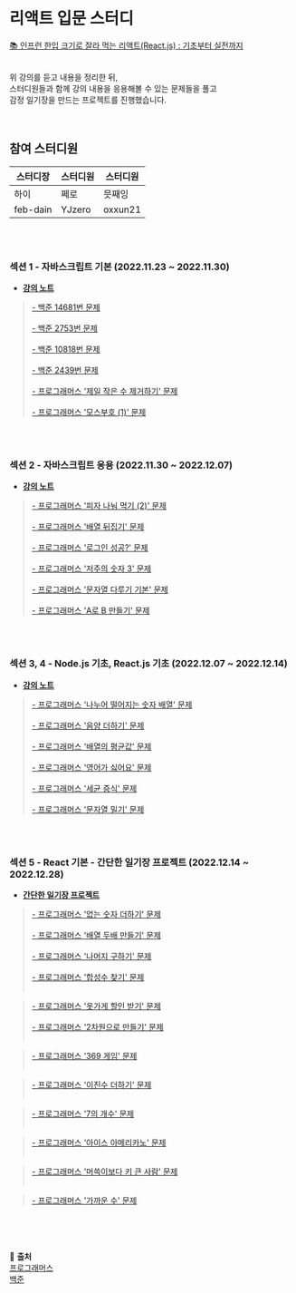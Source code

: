 # 리액트 입문 스터디

<a href ="https://www.inflearn.com/course/%ED%95%9C%EC%9E%85-%EB%A6%AC%EC%95%A1%ED%8A%B8/dashboard">
📚 인프런 한입 크기로 잘라 먹는 리액트(React.js) : 기초부터 실전까지
</a>
<br>
<br>

위 강의를 듣고 내용을 정리한 뒤,<br>
스터디원들과 함께 강의 내용을 응용해볼 수 있는 문제들을 풀고<br>
감정 일기장을 만드는 프로젝트를 진행했습니다.

<br>

## 참여 스터디원

| 스터디장 | 스터디원 | 스터디원 |
| -------- | -------- | -------- |
| 하이     | 쩨로     | 믓째잉   |
| feb-dain | YJzero   | oxxun21  |

<br>
<br>

### 섹션 1 - 자바스크립트 기본 (2022.11.23 ~ 2022.11.30)

- <a href="https://github.com/feb-dain/React_study_for_beginners/tree/feb-dain/course_note/section_1">
  <strong>강의 노트</strong>
  </a>
  <br>

> <a href="https://github.com/feb-dain/React_study_for_beginners/commit/3f11b839aec8d886a2cffb0b00b60093f533c6ac">
> - 백준 14681번 문제
> </a>
> <br>
> <br>
>
> <a href="https://github.com/feb-dain/React_study_for_beginners/commit/51585f53e307d019fc9ea9c13411179fb4ac2e96">
> - 백준 2753번 문제
> </a>
> <br>
> <br>
>
> <a href="https://github.com/feb-dain/React_study_for_beginners/commit/6b3ac7f5eec1c763f136d357438f4ea8f791ee08">
> - 백준 10818번 문제
> </a>
> <br>
> <br>
>
> <a href="https://github.com/feb-dain/React_study_for_beginners/blob/feb-dain/code_test/baekjoon_10818.js">
> - 백준 2439번 문제
> </a>
> <br>
> <br>
>
> <a href="https://github.com/feb-dain/React_study_for_beginners/commit/03bb9eff568fe21273d018fa9fa03eb88e39b2b0">
> - 프로그래머스 '제일 작은 수 제거하기' 문제
> </a>
> <br>
> <br>
>
> <a href="https://github.com/feb-dain/React_study_for_beginners/commit/9a25da0073f9a933b3012435c039ea991b5761e3">
> - 프로그래머스 '모스부호 (1)' 문제
> </a>

<br>
<br>

### 섹션 2 - 자바스크립트 응용 (2022.11.30 ~ 2022.12.07)

- <a href="https://github.com/feb-dain/React_study_for_beginners/tree/feb-dain/course_note/section_2">
  <strong>강의 노트</strong>
  </a>
  <br>

> <a href="https://github.com/feb-dain/React_study_for_beginners/commit/ab88c087f3be66a68c89a2331b4466a3a9bdd9a8">
> - 프로그래머스 '피자 나눠 먹기 (2)' 문제
> </a>
> <br>
> <br>
>
> <a href="https://github.com/feb-dain/React_study_for_beginners/commit/785ef81ad615201c45688e78be2c3454a06bb8d8">
> - 프로그래머스 '배열 뒤집기' 문제
> </a>
> <br>
> <br>
>
> <a href="https://github.com/feb-dain/React_study_for_beginners/commit/53ff25f826e04b2c46903ffb2dcc6aa1af43b48e">
> - 프로그래머스 '로그인 성공?' 문제
> </a>
> <br>
> <br>
>
> <a href="https://github.com/feb-dain/React_study_for_beginners/commit/485053701035e0dcf0c2ac46b3b68511cf68c02f">
> - 프로그래머스 '저주의 숫자 3' 문제
> </a>
> <br>
> <br>
>
> <a href="https://github.com/feb-dain/React_study_for_beginners/commit/c51f0ea5b3d717db08d15a3928233c844da64f51">
> - 프로그래머스 '문자열 다루기 기본' 문제
> </a>
> <br>
> <br>
>
> <a href="https://github.com/feb-dain/React_study_for_beginners/commit/5a8267ff025fd10f68b538e7f0b64de6e89b7304">
> - 프로그래머스 'A로 B 만들기' 문제
> </a>

<br>
<br>

### 섹션 3, 4 - Node.js 기초, React.js 기초 (2022.12.07 ~ 2022.12.14)

- <a href="https://github.com/feb-dain/React_study_for_beginners/tree/feb-dain/course_note/section_3_4">
  <strong>강의 노트</strong>
  </a>
  <br>

> <a href="https://github.com/feb-dain/React_study_for_beginners/commit/905255bf292717a46e9a756c30a7b461ffa0ca0c">
> - 프로그래머스 '나누어 떨어지는 숫자 배열' 문제
> </a>
> <br>
> <br>
>
> <a href="https://github.com/feb-dain/React_study_for_beginners/commit/d1d61089a41af76c75b59f9469dc5484729730bf">
> - 프로그래머스 '음양 더하기' 문제
> </a>
> <br>
> <br>
>
> <a href="https://github.com/feb-dain/React_study_for_beginners/commit/a84093ef7506bab2bbf2af7f95c440c24b64d139">
> - 프로그래머스 '배열의 평균값' 문제
> </a>
> <br>
> <br>
>
> <a href="https://github.com/feb-dain/React_study_for_beginners/commit/615d13a6f8c095d562ca0d80e79a731592ebbc15">
> - 프로그래머스 '영어가 싫어요' 문제
> </a>
> <br>
> <br>
>
> <a href="https://github.com/feb-dain/React_study_for_beginners/commit/a1da1aa8baa7b89b385cc551d1296ce6d4ad0916">
> - 프로그래머스 '세균 증식' 문제
> </a>
> <br>
> <br>
>
> <a href="https://github.com/feb-dain/React_study_for_beginners/commit/733f04557977e7ff361d89a1112049c2956c1db4">
> - 프로그래머스 '문자열 밀기' 문제
> </a>

<br>
<br>

### 섹션 5 - React 기본 - 간단한 일기장 프로젝트 (2022.12.14 ~ 2022.12.28)

- <a href="https://github.com/feb-dain/React_study_for_beginners/tree/feb-dain/diary_project">
  <strong>간단한 일기장 프로젝트</strong>
  </a>
  <br>

> <a href="https://github.com/feb-dain/React_study_for_beginners/commit/5adb42cc05243bb468d51c142048147e314c3efc">
> - 프로그래머스 '없는 숫자 더하기' 문제
> </a>
> <br>
> <br>
>
> <a href="https://github.com/feb-dain/React_study_for_beginners/commit/56287cff7a5df0ec6b6cb5b5c4703a65d8db2c73">
> - 프로그래머스 '배열 두배 만들기' 문제
> </a>
> <br>
> <br>
>
> <a href="https://github.com/feb-dain/React_study_for_beginners/commit/116e0064c07b2d843cc84cba05bad6f3b8f6e015">
> - 프로그래머스 '나머지 구하기' 문제
> </a>
> <br>
> <br>
>
> <a href="https://github.com/feb-dain/React_study_for_beginners/commit/98b8f36e51d525eb085c421b99012d80790d9975">
> - 프로그래머스 '합성수 찾기' 문제
> </a>
> <br>
> <br>

> <a href="https://github.com/feb-dain/React_study_for_beginners/commit/6cc0b2a505f9093f02760401f20ee93d880c4242">
> - 프로그래머스 '옷가게 할인 받기' 문제
> </a>
> <br>
> <br>
>
> <a href="https://github.com/feb-dain/React_study_for_beginners/commit/12b652d8308691afda9e81247e36a9175d8833d6">
> - 프로그래머스 '2차원으로 만들기' 문제
> </a>
> <br>
> <br>

> <a href="https://github.com/feb-dain/React_study_for_beginners/commit/c93453320ded24a2faa054efd99c87dbd9094638">
> - 프로그래머스 '369 게임' 문제
> </a>
> <br>
> <br>

> <a href="https://github.com/feb-dain/React_study_for_beginners/commit/714e38a11c22cfb7aa72f796488024b6f99398a2">
> - 프로그래머스 '이진수 더하기' 문제
> </a>
> <br>
> <br>

> <a href="https://github.com/feb-dain/React_study_for_beginners/commit/edcdd186477b3f375136b3a43cccf3f5814a24a4">
> - 프로그래머스 '7의 개수' 문제
> </a>
> <br>
> <br>

> <a href="https://github.com/feb-dain/React_study_for_beginners/commit/ab251cd3a0519b23d66f67e2ad5a34a8beee6893">
> - 프로그래머스 '아이스 아메리카노' 문제
> </a>
> <br>
> <br>

> <a href="https://github.com/feb-dain/React_study_for_beginners/commit/edcdd186477b3f375136b3a43cccf3f5814a24a4">
> - 프로그래머스 '머쓱이보다 키 큰 사람' 문제
> </a>
> <br>
> <br>

> <a href="https://github.com/feb-dain/React_study_for_beginners/commit/c785d809f8921a10239360e3aca9d1a90878a735">
> - 프로그래머스 '가까운 수' 문제
> </a>

<br>
<br>
<br>

🔖 **출처**
<br>
<a href="https://school.programmers.co.kr/learn/challenges?order=acceptance_desc&languages=javascript">프로그래머스</a>
<br>
<a href="https://www.acmicpc.net/step">백준</a>
